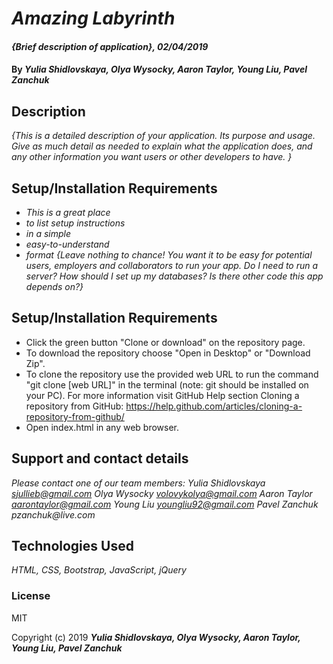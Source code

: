 # _Amazing Labyrinth_
#### _{Brief description of application}, 02/04/2019_
#### By _**Yulia Shidlovskaya, Olya Wysocky, Aaron Taylor, Young Liu, Pavel Zanchuk**_

## Description
_{This is a detailed description of your application. Its purpose and usage.  Give as much detail as needed to explain what the application does, and any other information you want users or other developers to have. }_
## Setup/Installation Requirements
* _This is a great place_
* _to list setup instructions_
* _in a simple_
* _easy-to-understand_
* _format_
_{Leave nothing to chance! You want it to be easy for potential users, employers and collaborators to run your app. Do I need to run a server? How should I set up my databases? Is there other code this app depends on?}_

## Setup/Installation Requirements

* Click the green button "Clone or download" on the repository page.
* To download the repository choose "Open in Desktop" or "Download Zip".
* To clone the repository use the provided web URL to run the command "git clone [web URL]" in the terminal
(note: git should be installed on your PC).  For more information visit GitHub Help section Cloning a repository from GitHub:
https://help.github.com/articles/cloning-a-repository-from-github/
* Open index.html in any web browser.

## Support and contact details

_Please contact one of our team members:
Yulia Shidlovskaya sjullieb@gmail.com
Olya Wysocky volovykolya@gmail.com
Aaron Taylor aarontaylor@gmail.com
Young Liu youngliu92@gmail.com
Pavel Zanchuk pzanchuk@live.com_

## Technologies Used

_HTML, CSS, Bootstrap, JavaScript, jQuery_

### License
MIT

Copyright (c) 2019 **_Yulia Shidlovskaya, Olya Wysocky, Aaron Taylor, Young Liu, Pavel Zanchuk_**
